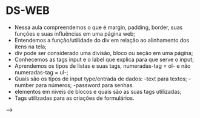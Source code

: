 # DS-WEB

- Nessa aula compreendemos o que é margin, padding, border, suas funções e suas influências em uma página web;
- Entendemos a função/utilidade do div em relação ao alinhamento dos itens na tela;
- div pode ser considerado uma divisão, bloco ou seção em uma página;
- Conhecemos as tags input e o label que explica para que serve o input;
- Aprendemos os tipos de listas e suas tags, numeradas-tag = ol- e não numeradas-tag = ul-;
- Quais são os tipos de input type/entrada de dados:
    -text para textos;
    -number para números;
    -password para senhas.
- elementos em niveis de blocos e quais são as suas tags utilizadas;
- Tags utilizadas para as criações de formulários.

-->
